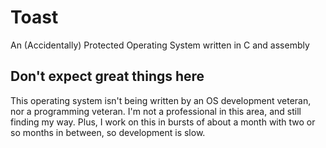 Toast
=====
An (Accidentally) Protected Operating System written in C and assembly

Don't expect great things here
------------------------------
This operating system isn't being written by an OS development veteran, nor a programming veteran.
I'm not a professional in this area, and still finding my way.
Plus, I work on this in bursts of about a month with two or so months in between, so development is slow.
